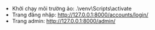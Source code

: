 + Khởi chạy môi trường ảo: .\venv\Scripts\activate
+ Trang đăng nhập: http://127.0.0.1:8000/accounts/login/
+ Trang admin: http://127.0.0.1:8000/admin/
